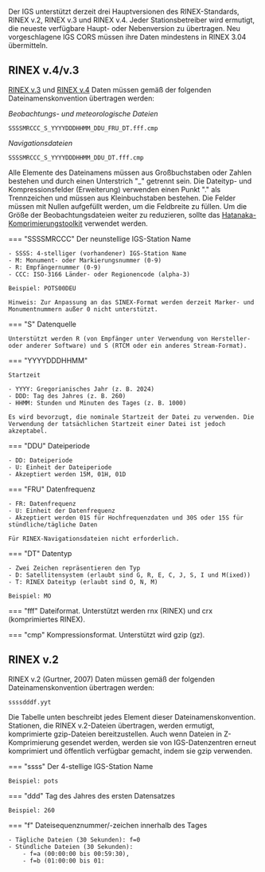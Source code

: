 Der IGS unterstützt derzeit drei Hauptversionen des RINEX-Standards, RINEX v.2, RINEX v.3 und RINEX v.4. Jeder Stationsbetreiber wird ermutigt, die neueste verfügbare Haupt- oder Nebenversion zu übertragen. Neu vorgeschlagene IGS CORS müssen ihre Daten mindestens in RINEX 3.04 übermitteln.

## RINEX v.4/v.3

[RINEX v.3](https://files.igs.org/pub/data/format/rinex305.pdf) und [RINEX v.4](https://files.igs.org/pub/data/format/rinex_4.01.pdf) Daten müssen gemäß der folgenden Dateinamenskonvention übertragen werden:

*Beobachtungs- und meteorologische Dateien*

`SSSSMRCCC_S_YYYYDDDHHMM_DDU_FRU_DT.fff.cmp`

*Navigationsdateien*

`SSSSMRCCC_S_YYYYDDDHHMM_DDU_DT.fff.cmp`

Alle Elemente des Dateinamens müssen aus Großbuchstaben oder Zahlen bestehen und durch einen Unterstrich "_" getrennt sein. Die Dateityp- und Kompressionsfelder (Erweiterung) verwenden einen Punkt "." als Trennzeichen und müssen aus Kleinbuchstaben bestehen. Die Felder müssen mit Nullen aufgefüllt werden, um die Feldbreite zu füllen.
Um die Größe der Beobachtungsdateien weiter zu reduzieren, sollte das [Hatanaka-Komprimierungstoolkit](https://terras.gsi.go.jp/ja/crx2rnx.html) verwendet werden.

=== "SSSSMRCCC"
    Der neunstellige IGS-Station Name

    - SSSS: 4-stelliger (vorhandener) IGS-Station Name
    - M: Monument- oder Markierungsnummer (0-9)
    - R: Empfängernummer (0-9)
    - CCC: ISO-3166 Länder- oder Regionencode (alpha-3)
    
    Beispiel: POTS00DEU

    Hinweis: Zur Anpassung an das SINEX-Format werden derzeit Marker- und Monumentnummern außer 0 nicht unterstützt.

=== "S"
    Datenquelle

    Unterstützt werden R (von Empfänger unter Verwendung von Hersteller- oder anderer Software) und S (RTCM oder ein anderes Stream-Format).

=== "YYYYDDDHHMM"

    Startzeit

    - YYYY: Gregorianisches Jahr (z. B. 2024)
    - DDD: Tag des Jahres (z. B. 260)
    - HHMM: Stunden und Minuten des Tages (z. B. 1000)

    Es wird bevorzugt, die nominale Startzeit der Datei zu verwenden. Die Verwendung der tatsächlichen Startzeit einer Datei ist jedoch akzeptabel.

=== "DDU"
    Dateiperiode

    - DD: Dateiperiode
    - U: Einheit der Dateiperiode
    - Akzeptiert werden 15M, 01H, 01D

=== "FRU"
    Datenfrequenz

    - FR: Datenfrequenz
    - U: Einheit der Datenfrequenz
    - Akzeptiert werden 01S für Hochfrequenzdaten und 30S oder 15S für stündliche/tägliche Daten

    Für RINEX-Navigationsdateien nicht erforderlich.

=== "DT"
    Datentyp

    - Zwei Zeichen repräsentieren den Typ
    - D: Satellitensystem (erlaubt sind G, R, E, C, J, S, I und M(ixed))
    - T: RINEX Dateityp (erlaubt sind O, N, M)

    Beispiel: MO

=== "fff"
    Dateiformat. Unterstützt werden rnx (RINEX) und crx (komprimiertes RINEX).

=== "cmp"
    Kompressionsformat. Unterstützt wird gzip (gz).

## RINEX v.2

RINEX v.2 (Gurtner, 2007) Daten müssen gemäß der folgenden Dateinamenskonvention übertragen werden:

`ssssdddf.yyt`

Die Tabelle unten beschreibt jedes Element dieser Dateinamenskonvention. Stationen, die RINEX v.2-Dateien übertragen, werden ermutigt, komprimierte gzip-Dateien bereitzustellen. Auch wenn Dateien in Z-Komprimierung gesendet werden, werden sie von IGS-Datenzentren erneut komprimiert und öffentlich verfügbar gemacht, indem sie gzip verwenden.


=== "ssss"
    Der 4-stellige IGS-Station Name

    Beispiel: pots

=== "ddd"
    Tag des Jahres des ersten Datensatzes

    Beispiel: 260

=== "f"
    Dateisequenznummer/-zeichen innerhalb des Tages
    
    - Tägliche Dateien (30 Sekunden): f=0
    - Stündliche Dateien (30 Sekunden):
        - f=a (00:00:00 bis 00:59:30),
        - f=b (01:00:00 bis 01: